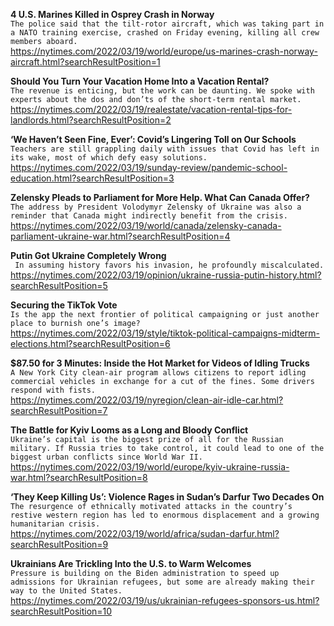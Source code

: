 **4 U.S. Marines Killed in Osprey Crash in Norway**\
`The police said that the tilt-rotor aircraft, which was taking part in a NATO training exercise, crashed on Friday evening, killing all crew members aboard.`\
https://nytimes.com/2022/03/19/world/europe/us-marines-crash-norway-aircraft.html?searchResultPosition=1

**Should You Turn Your Vacation Home Into a Vacation Rental?**\
`The revenue is enticing, but the work can be daunting. We spoke with experts about the dos and don’ts of the short-term rental market.`\
https://nytimes.com/2022/03/19/realestate/vacation-rental-tips-for-landlords.html?searchResultPosition=2

**‘We Haven’t Seen Fine, Ever’: Covid’s Lingering Toll on Our Schools**\
`Teachers are still grappling daily with issues that Covid has left in its wake, most of which defy easy solutions.`\
https://nytimes.com/2022/03/19/sunday-review/pandemic-school-education.html?searchResultPosition=3

**Zelensky Pleads to Parliament for More Help. What Can Canada Offer?**\
`The address by President Volodymyr Zelensky of Ukraine was also a reminder that Canada might indirectly benefit from the crisis.`\
https://nytimes.com/2022/03/19/world/canada/zelensky-canada-parliament-ukraine-war.html?searchResultPosition=4

**Putin Got Ukraine Completely Wrong**\
` In assuming history favors his invasion, he profoundly miscalculated.`\
https://nytimes.com/2022/03/19/opinion/ukraine-russia-putin-history.html?searchResultPosition=5

**Securing the TikTok Vote**\
`Is the app the next frontier of political campaigning or just another place to burnish one’s image?`\
https://nytimes.com/2022/03/19/style/tiktok-political-campaigns-midterm-elections.html?searchResultPosition=6

**$87.50 for 3 Minutes: Inside the Hot Market for Videos of Idling Trucks**\
`A New York City clean-air program allows citizens to report idling commercial vehicles in exchange for a cut of the fines. Some drivers respond with fists.`\
https://nytimes.com/2022/03/19/nyregion/clean-air-idle-car.html?searchResultPosition=7

**The Battle for Kyiv Looms as a Long and Bloody Conflict**\
`Ukraine’s capital is the biggest prize of all for the Russian military. If Russia tries to take control, it could lead to one of the biggest urban conflicts since World War II.`\
https://nytimes.com/2022/03/19/world/europe/kyiv-ukraine-russia-war.html?searchResultPosition=8

**‘They Keep Killing Us’: Violence Rages in Sudan’s Darfur Two Decades On**\
`The resurgence of ethnically motivated attacks in the country’s restive western region has led to enormous displacement and a growing humanitarian crisis.`\
https://nytimes.com/2022/03/19/world/africa/sudan-darfur.html?searchResultPosition=9

**Ukrainians Are Trickling Into the U.S. to Warm Welcomes**\
`Pressure is building on the Biden administration to speed up admissions for Ukrainian refugees, but some are already making their way to the United States.`\
https://nytimes.com/2022/03/19/us/ukrainian-refugees-sponsors-us.html?searchResultPosition=10

